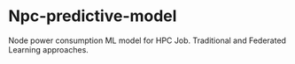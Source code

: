 # Npc-predictive-model
Node power consumption ML model for HPC Job. Traditional and Federated Learning approaches.
